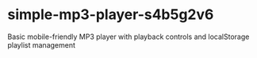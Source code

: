 # simple-mp3-player-s4b5g2v6
Basic mobile-friendly MP3 player with playback controls and localStorage playlist management
